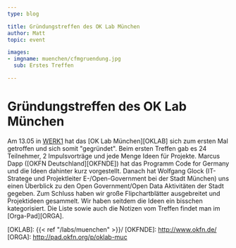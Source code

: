 ```yaml
---
type: blog

title: Gründungstreffen des OK Lab München
author: Matt
topic: event

images:
- imgname: muenchen/cfmgruendung.jpg
  sub: Erstes Treffen

---
```


# Gründungstreffen des OK Lab München

Am 13.05 in [WERK1] hat das [OK Lab München][OKLAB] sich zum ersten Mal getroffen und sich somit "gegründet". Beim ersten Treffen gab es 24 Teilnehmer, 2 Impulsvorträge und jede Menge Ideen für Projekte. Marcus Dapp ([OKFN Deutschland][OKFNDE]) hat das Programm Code for Germany und die Ideen dahinter kurz vorgestellt. Danach hat Wolfgang Glock (IT-Stratege und Projektleiter E-/Open-Government bei der Stadt München) uns einen Überblick zu den Open Government/Open Data Aktivitäten der Stadt gegeben. Zum Schluss haben wir große Flipchartblätter ausgebreitet und Projektideen gesammelt. Wir haben seitdem die Ideen ein bisschen kategorisiert. Die Liste sowie auch die Notizen vom Treffen findet man im [Orga-Pad][ORGA].

[WERK1]: http://www.werk1muenchen.de/
[OKLAB]: {{< ref "/labs/muenchen" >}}/
[OKFNDE]: http://www.okfn.de/
[ORGA]: http://pad.okfn.org/p/oklab-muc
